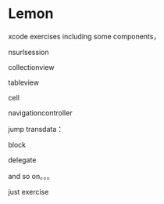# Lemon
xcode exercises
including some components，

nsurlsession

collectionview

tableview

cell

navigationcontroller



jump transdata：

block

delegate

and so on。。。

just exercise

